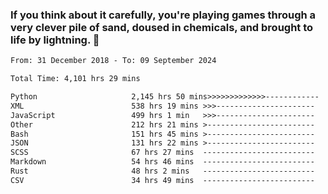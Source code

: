 ### If you think about it carefully, you're playing games through a very clever pile of sand, doused in chemicals, and brought to life by lightning.  👋


<!--START_SECTION:waka-->

```txt
From: 31 December 2018 - To: 09 September 2024

Total Time: 4,101 hrs 29 mins

Python                     2,145 hrs 50 mins>>>>>>>>>>>>>------------   52.32 %
XML                        538 hrs 19 mins >>>----------------------   13.13 %
JavaScript                 499 hrs 1 min   >>>----------------------   12.17 %
Other                      212 hrs 21 mins >------------------------   05.18 %
Bash                       151 hrs 45 mins >------------------------   03.70 %
JSON                       131 hrs 22 mins >------------------------   03.20 %
SCSS                       67 hrs 27 mins  -------------------------   01.64 %
Markdown                   54 hrs 46 mins  -------------------------   01.34 %
Rust                       48 hrs 2 mins   -------------------------   01.17 %
CSV                        34 hrs 49 mins  -------------------------   00.85 %
```

<!--END_SECTION:waka-->
